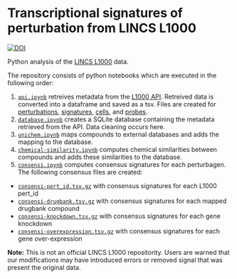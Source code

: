 # Transcriptional signatures of perturbation from LINCS L1000

[![DOI](https://zenodo.org/badge/doi/10.5281/zenodo.27229.svg)](http://dx.doi.org/10.5281/zenodo.27229)

Python analysis of the [LINCS L1000](http://www.lincscloud.org/) data.

The repository consists of python notebooks which are executed in the following order:

1. [`api.ipynb`](api.ipynb) retreives metadata from the [L1000 API](http://api.lincscloud.org/). Retreived data is converted into a dataframe and saved as a tsv. Files are created for [perturbations](data/pertinfo/pertinfo.tsv.gz), [signatures](data/siginfo/siginfo.tsv.gz), [cells](data/cellinfo/cellinfo.tsv.gz), and [probes](data/geneinfo/geneinfo.tsv.gz).
2. [`database.ipynb`](database.ipynb) creates a SQLite database containing the metadata retrieved from the API. Data cleaning occurs here.
3. [`unichem.ipynb`](unichem.ipynb) maps compounds to external databases and adds the mapping to the database.
4. [`chemical-similarity.ipynb`](chemical-similarity.ipynb) computes chemical similarities between compounds and adds these similarities to the database.
5. [`consensi.ipynb`](consensi.ipynb) computes consensus signatures for each perturbagen. The following consensus files are created:
  + [`consensi-pert_id.tsv.gz`](consensi/consensi-pert_id.tsv.gz) with consensus signatures for each L1000 pert_id
  + [`consensi-drugbank.tsv.gz`](consensi/consensi-drugbank.tsv.gz) with consensus signatures for each mapped drugbank compound 
  + [`consensi-knockdown.tsv.gz`](consensi/consensi-knockdown.tsv.gz) with consensus signatures for each gene knockdown
  + [`consensi-overexpression.tsv.gz`](consensi/consensi-overexpression.tsv.gz) with consensus signatures for each gene over-expression

**Note:** This is not an official LINCS L1000 repositority. Users are warned that our modifications may have introduced errors or removed signal that was present the original data.
